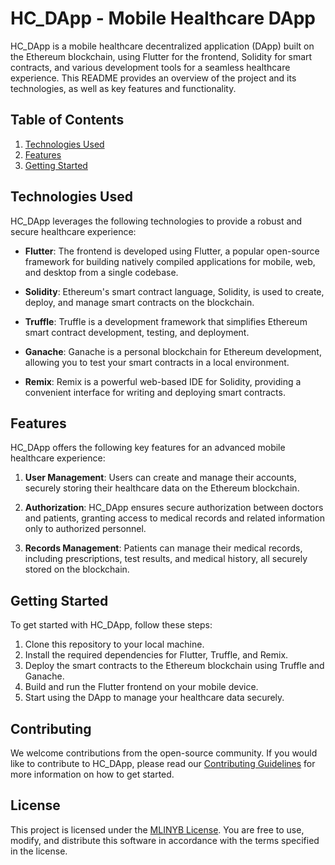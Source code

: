 # HC_DApp - Mobile Healthcare DApp

HC_DApp is a mobile healthcare decentralized application (DApp) built on the Ethereum blockchain, using Flutter for the frontend, Solidity for smart contracts, and various development tools for a seamless healthcare experience. This README provides an overview of the project and its technologies, as well as key features and functionality.

## Table of Contents

1. [Technologies Used](#technologies-used)
2. [Features](#features)
3. [Getting Started](#getting-started)


## Technologies Used

HC_DApp leverages the following technologies to provide a robust and secure healthcare experience:

- **Flutter**: The frontend is developed using Flutter, a popular open-source framework for building natively compiled applications for mobile, web, and desktop from a single codebase.

- **Solidity**: Ethereum's smart contract language, Solidity, is used to create, deploy, and manage smart contracts on the blockchain.

- **Truffle**: Truffle is a development framework that simplifies Ethereum smart contract development, testing, and deployment.

- **Ganache**: Ganache is a personal blockchain for Ethereum development, allowing you to test your smart contracts in a local environment.

- **Remix**: Remix is a powerful web-based IDE for Solidity, providing a convenient interface for writing and deploying smart contracts.

## Features

HC_DApp offers the following key features for an advanced mobile healthcare experience:

1. **User Management**: Users can create and manage their accounts, securely storing their healthcare data on the Ethereum blockchain.

2. **Authorization**: HC_DApp ensures secure authorization between doctors and patients, granting access to medical records and related information only to authorized personnel.

3. **Records Management**: Patients can manage their medical records, including prescriptions, test results, and medical history, all securely stored on the blockchain.

## Getting Started

To get started with HC_DApp, follow these steps:

1. Clone this repository to your local machine.
2. Install the required dependencies for Flutter, Truffle, and Remix.
3. Deploy the smart contracts to the Ethereum blockchain using Truffle and Ganache.
4. Build and run the Flutter frontend on your mobile device.
5. Start using the DApp to manage your healthcare data securely.


## Contributing

We welcome contributions from the open-source community. If you would like to contribute to HC_DApp, please read our [Contributing Guidelines](CONTRIBUTING.md) for more information on how to get started.

## License

This project is licensed under the [MLINYB License](LICENSE). You are free to use, modify, and distribute this software in accordance with the terms specified in the license.
